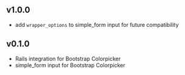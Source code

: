 ## v1.0.0

* add `wrapper_options` to simple_form input for future compatibility


## v0.1.0

* Rails integration for Bootstrap Colorpicker
* simple_form input for Bootstrap Colorpicker
